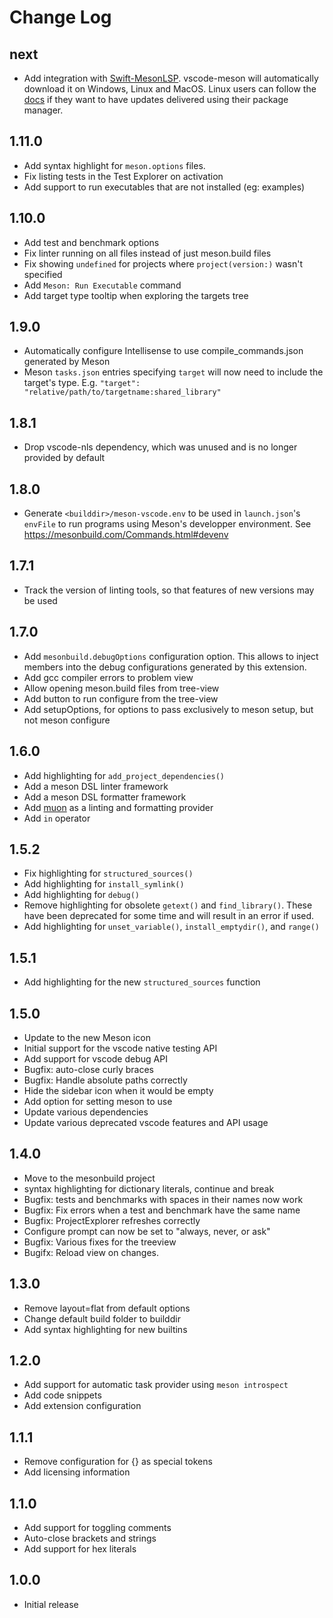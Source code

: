 # Change Log

## next

- Add integration with
  [Swift-MesonLSP](https://github.com/JCWasmx86/Swift-MesonLSP). vscode-meson
  will automatically download it on Windows, Linux and MacOS. Linux users can
  follow the [docs](https://github.com/JCWasmx86/Swift-MesonLSP/tree/main/Docs)
  if they want to have updates delivered using their package manager.

## 1.11.0

- Add syntax highlight for `meson.options` files.
- Fix listing tests in the Test Explorer on activation
- Add support to run executables that are not installed (eg: examples)

## 1.10.0

- Add test and benchmark options
- Fix linter running on all files instead of just meson.build files
- Fix showing `undefined` for projects where `project(version:)` wasn't
  specified
- Add `Meson: Run Executable` command
- Add target type tooltip when exploring the targets tree

## 1.9.0

- Automatically configure Intellisense to use compile_commands.json generated by
  Meson
- Meson `tasks.json` entries specifying `target` will now need to include the
  target's type. E.g. `"target": "relative/path/to/targetname:shared_library"`

## 1.8.1

- Drop vscode-nls dependency, which was unused and is no longer provided by
  default

## 1.8.0

- Generate `<builddir>/meson-vscode.env` to be used in `launch.json`'s `envFile`
  to run programs using Meson's developper environment. See
  https://mesonbuild.com/Commands.html#devenv

## 1.7.1

- Track the version of linting tools, so that features of new versions may be
  used

## 1.7.0

- Add `mesonbuild.debugOptions` configuration option. This allows to inject
  members into the debug configurations generated by this extension.
- Add gcc compiler errors to problem view
- Allow opening meson.build files from tree-view
- Add button to run configure from the tree-view
- Add setupOptions, for options to pass exclusively to meson setup, but not
  meson configure

## 1.6.0

- Add highlighting for `add_project_dependencies()`
- Add a meson DSL linter framework
- Add a meson DSL formatter framework
- Add [muon](https://muon.build) as a linting and formatting provider
- Add `in` operator

## 1.5.2

- Fix highlighting for `structured_sources()`
- Add highlighting for `install_symlink()`
- Add highlighting for `debug()`
- Remove highlighting for obsolete `getext()` and `find_library()`. These have
  been deprecated for some time and will result in an error if used.
- Add highlighting for `unset_variable()`, `install_emptydir()`, and `range()`

## 1.5.1

- Add highlighting for the new `structured_sources` function

## 1.5.0

- Update to the new Meson icon
- Initial support for the vscode native testing API
- Add support for vscode debug API
- Bugfix: auto-close curly braces
- Bugfix: Handle absolute paths correctly
- Hide the sidebar icon when it would be empty
- Add option for setting meson to use
- Update various dependencies
- Update various deprecated vscode features and API usage

## 1.4.0

- Move to the mesonbuild project
- syntax highlighting for dictionary literals, continue and break
- Bugfix: tests and benchmarks with spaces in their names now work
- Bugfix: Fix errors when a test and benchmark have the same name
- Bugfix: ProjectExplorer refreshes correctly
- Configure prompt can now be set to "always, never, or ask"
- Bugfix: Various fixes for the treeview
- Bugifx: Reload view on changes.

## 1.3.0

- Remove layout=flat from default options
- Change default build folder to builddir
- Add syntax highlighting for new builtins

## 1.2.0

- Add support for automatic task provider using `meson introspect`
- Add code snippets
- Add extension configuration

## 1.1.1

- Remove configuration for {} as special tokens
- Add licensing information

## 1.1.0

- Add support for toggling comments
- Auto-close brackets and strings
- Add support for hex literals

## 1.0.0

- Initial release
